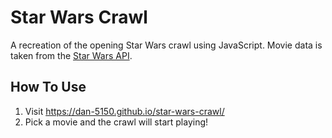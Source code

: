 # Star Wars Crawl

A recreation of the opening Star Wars crawl using JavaScript. Movie data is taken from the [Star Wars API](https://swapi.info/).

## How To Use

1. Visit https://dan-5150.github.io/star-wars-crawl/
2. Pick a movie and the crawl will start playing!

